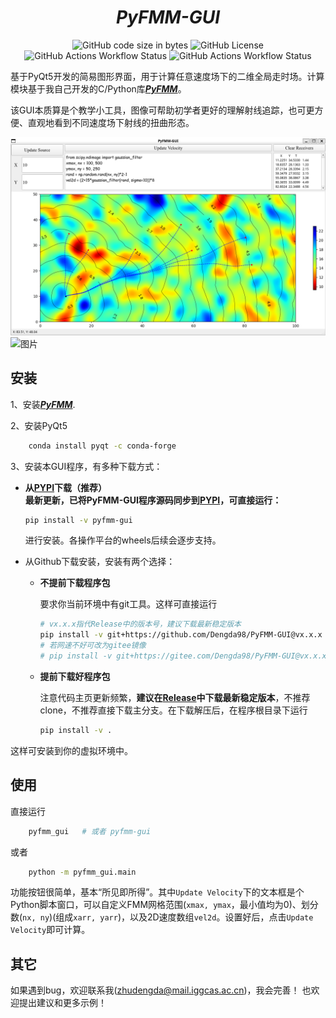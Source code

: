 
<h1 align="center"><b><i>PyFMM-GUI</i></b></h1>


<p align="center">
  <img alt="GitHub code size in bytes" src="https://img.shields.io/github/languages/code-size/Dengda98/PyFMM-GUI">
  <img alt="GitHub License" src="https://img.shields.io/github/license/Dengda98/PyFMM-GUI">
  <img alt="GitHub Actions Workflow Status" src="https://img.shields.io/github/actions/workflow/status/Dengda98/PyFMM-GUI/update_version.yml?label=update%20version">
  <img alt="GitHub Actions Workflow Status" src="https://img.shields.io/github/actions/workflow/status/Dengda98/PyFMM-GUI/publish_pypi.yml?label=pypi%20publish">
</p>

基于PyQt5开发的简易图形界面，用于计算任意速度场下的二维全局走时场。计算模块基于我自己开发的C/Python库[***PyFMM***](https://github.com/Dengda98/PyFMM)。  

该GUI本质算是个教学小工具，图像可帮助初学者更好的理解射线追踪，也可更方便、直观地看到不同速度场下射线的扭曲形态。

![图片](./figs/capture1.png)
![图片](./figs/example.gif)

## 安装

1、安装[***PyFMM***](https://github.com/Dengda98/PyFMM).

2、安装PyQt5
```bash 
    conda install pyqt -c conda-forge
```

3、安装本GUI程序，有多种下载方式：
+ **从[PYPI](https://pypi.org/project/pyfmm-kit/)下载（推荐）**  
  **最新更新，已将PyFMM-GUI程序源码同步到[PYPI](https://pypi.org/project/pyfmm-kit/)，可直接运行：**  
  ```bash
  pip install -v pyfmm-gui
  ```  
  进行安装。各操作平台的wheels后续会逐步支持。

+ 从Github下载安装，安装有两个选择：
  + **不提前下载程序包**  

    要求你当前环境中有git工具。这样可直接运行
    ```bash
    # vx.x.x指代Release中的版本号，建议下载最新稳定版本
    pip install -v git+https://github.com/Dengda98/PyFMM-GUI@vx.x.x 
    # 若网速不好可改为gitee镜像
    # pip install -v git+https://gitee.com/Dengda98/PyFMM-GUI@vx.x.x
    ```


  + **提前下载好程序包** 

    注意代码主页更新频繁，**建议在[Release](https://github.com/Dengda98/PyFMM-GUI/releases)中下载最新稳定版本**，不推荐clone，不推荐直接下载主分支。在下载解压后，在程序根目录下运行
    ```bash
    pip install -v .
    ``` 

这样可安装到你的虚拟环境中。 


## 使用
直接运行
```bash 
    pyfmm_gui   # 或者 pyfmm-gui
```  
或者
```bash 
    python -m pyfmm_gui.main
```   


功能按钮很简单，基本“所见即所得”。其中`Update Velocity`下的文本框是个Python脚本窗口，可以自定义FMM网格范围(`xmax, ymax`，最小值均为0)、划分数(`nx, ny`)(组成`xarr, yarr`)，以及2D速度数组`vel2d`。设置好后，点击`Update Velocity`即可计算。


## 其它
如果遇到bug，欢迎联系我(zhudengda@mail.iggcas.ac.cn)，我会完善！
也欢迎提出建议和更多示例！